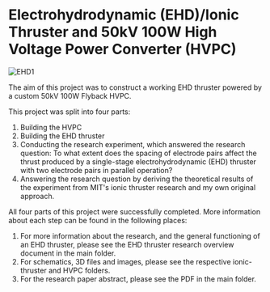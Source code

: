 # Electrohydrodynamic (EHD)/Ionic Thruster and 50kV 100W High Voltage Power Converter (HVPC)
![EHD1](https://github.com/user-attachments/assets/135f1b46-0cd1-45d8-8c5d-33549affa975)

The aim of this project was to construct a working EHD thruster powered by a custom 50kV 100W Flyback HVPC.

This project was split into four parts:
1. Building the HVPC
2. Building the EHD thruster
3. Conducting the research experiment, which answered the research question: 
To what extent does the spacing of electrode pairs affect the thrust produced by a single-stage electrohydrodynamic
(EHD) thruster with two electrode pairs in parallel operation?
4. Answering the research question by deriving the theoretical results of the experiment from MIT's ionic thruster research and my own original approach.

All four parts of this project were successfully completed. More information about each step can be found in the following places:
1. For more information about the research, and the general functioning of an EHD  thruster, please see the EHD thruster research overview document in the main folder.
2. For schematics, 3D files and images, please see the respective ionic-thruster and HVPC folders.
3. For the research paper abstract, please see the PDF in the main folder.

